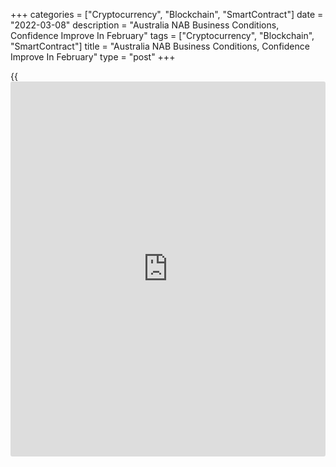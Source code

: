 +++
categories = ["Cryptocurrency", "Blockchain", "SmartContract"]
date = "2022-03-08"
description = "Australia NAB Business Conditions, Confidence Improve In February"
tags = ["Cryptocurrency", "Blockchain", "SmartContract"]
title = "Australia NAB Business Conditions, Confidence Improve In February"
type = "post"
+++

{{<iframe id="large-banner" src="https://www.bounty.group/#slide=26.0" width="100%" height="600" scrolling="no" style="border: 0px solid rgb(216, 221, 230); border-radius: 3px;">}}

Australia [business][1] conditions and sentiment improved in February as
the Omicron virus wave eased and the late 2021 momentum was regained,
survey results from NAB showed on Tuesday.

After a fall in January, the business conditions index rose 7 points to
+9 in February.

The rebound came on the back of a strong rise in the employment index,
reflecting fewer [health][2]-related employment disruptions and strong
labor demand - as well as improvements in trading and profitability.  
  
"After Omicron caused significant disruption to businesses in January,
the latest survey results show things were getting back on track," said
NAB Group Chief Economist Alan Oster.

"That said, the survey for the month was largely completed before the
invasion of Ukraine, so we will have to wait to see how big the impact
of the conflict will be on confidence," said Oster.

The business confidence rose 8 points to +13 in February, building on a
strong rise in January after a sharp fall in December. Confidence rose
across all industries and most states.

For comments and feedback [contact](https://www.playgroundfx.com/contact/): editorial@rtt[news](https://www.letsplayfx.com/blog/forex-news-website/).com

[Economic News][3]

 **What parts of the world are seeing the best (and worst) economic
performances lately? Click[here][4] to check out our [Econ Scorecard][4]
and find out! See up-to-the-moment [ranking](https://www.playgroundfx.com/blog/crypto-exchange-ranking/)s for the best and worst
performers in [GDP][5], [unemployment rate][6], [inflation][7] and much
more.**

   1. www.rtt[news](https://www.letsplayfx.com/blog/forex-news-website/).com/Content/Business.aspx
   2. www.rtt[news](https://www.letsplayfx.com/blog/forex-news-website/).com/Content/Health.aspx
   3. www.rtt[news](https://www.letsplayfx.com/blog/forex-news-website/).com/Content/EconomicNews.aspx
   4. www.rtt[news](https://www.letsplayfx.com/blog/forex-news-website/).com/economic-scorecard/world-rank/unemployment-rate/highest-performance.aspx
   5. www.rtt[news](https://www.letsplayfx.com/blog/forex-news-website/).com/economic-scorecard/world-rank/GDP/highest-performance.aspx
   6. www.rtt[news](https://www.letsplayfx.com/blog/forex-news-website/).com/economic-scorecard/world-rank/unemployment-rate/lowest-performance.aspx
   7. www.rtt[news](https://www.letsplayfx.com/blog/forex-news-website/).com/economic-scorecard/world-rank/CPI/highest-performance.aspx